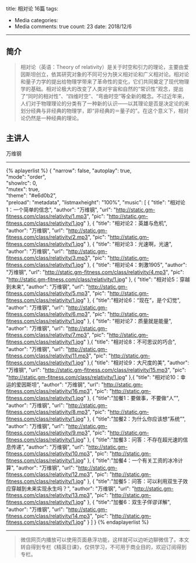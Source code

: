 title: 相对论 16篇
tags: 
  - Media
categories: 
  - Media
comments: true
count: 23
date: 2018/12/6
---
  ## 简介
> 相对论（英语：Theory of relativity）是关于时空和引力的理论，主要由爱因斯坦创立，依其研究对象的不同可分为狭义相对论和广义相对论。相对论和量子力学的提出给物理学带来了革命性的变化，它们共同奠定了现代物理学的基础。相对论极大的改变了人类对宇宙和自然的“常识性”观念，提出了“同时的相对性”、“四维时空”、“弯曲时空”等全新的概念。不过近年来，人们对于物理理论的分类有了一种新的认识——以其理论是否是决定论的来划分经典与非经典的物理学，即“非经典的＝量子的”。在这个意义下，相对论仍然是一种经典的理论。

## 主讲人 
万维钢


---

{% aplayerlist %}
{
    "narrow": false,
    "autoplay": true,  
    "mode": "order",    
    "showlrc": 0,               
    "mutex": true,                      
    "theme": "#e6d0b2",	            
    "preload": "metadata", 
    "listmaxheight": "100%",
    "music": [
        {
            "title": "相对论1：一个简单的信念",
            "author": "万维钢",
            "url": "http://static.gm-fitness.com/class/relativity/1.mp3",
            "pic": "http://static.gm-fitness.com/class/relativity/1.jpg"
        },
        {
            "title": "相对论2：英雄与危机",
            "author": "万维钢",
            "url": "http://static.gm-fitness.com/class/relativity/2.mp3",
            "pic": "http://static.gm-fitness.com/class/relativity/1.jpg"
        },
        {
            "title": "相对论3：光速啊，光速",
            "author": "万维钢",
            "url": "http://static.gm-fitness.com/class/relativity/3.mp3",
            "pic": "http://static.gm-fitness.com/class/relativity/1.jpg"
        },
        {
            "title": "相对论4：刺激1905",
            "author": "万维钢",
            "url": "http://static.gm-fitness.com/class/relativity/4.mp3",
            "pic": "http://static.gm-fitness.com/class/relativity/1.jpg"
        },
        {
            "title": "相对论5：穿越到未来",
            "author": "万维钢",
            "url": "http://static.gm-fitness.com/class/relativity/5.mp3",
            "pic": "http://static.gm-fitness.com/class/relativity/1.jpg"
        },
        {
            "title":"相对论6：“现在”，是个幻觉",
            "author": "万维钢",
            "url": "http://static.gm-fitness.com/class/relativity/6.mp3",
            "pic": "http://static.gm-fitness.com/class/relativity/1.jpg"
        },
        {
            "title": "相对论7：质量就是能量",
            "author": "万维钢",
            "url": "http://static.gm-fitness.com/class/relativity/7.mp3",
            "pic": "http://static.gm-fitness.com/class/relativity/1.jpg"
        },{
            "title": "相对论8：不可思议的巧合",
            "author": "万维钢",
            "url": "http://static.gm-fitness.com/class/relativity/11.mp3",
            "pic": "http://static.gm-fitness.com/class/relativity/1.jpg"
        },{
            "title": "相对论9：大尺度的美",
            "author": "万维钢",
            "url": "http://static.gm-fitness.com/class/relativity/15.mp3",
            "pic": "http://static.gm-fitness.com/class/relativity/1.jpg"
        },{
            "title": "相对论10：幸运的爱因斯坦",
            "author": "万维钢",
            "url": "http://static.gm-fitness.com/class/relativity/16.mp3",
            "pic": "http://static.gm-fitness.com/class/relativity/1.jpg"
        },
        {
            "title":"加餐1：要做事，不要做“人”",
            "author": "万维钢",
            "url": "http://static.gm-fitness.com/class/relativity/8.mp3",
            "pic": "http://static.gm-fitness.com/class/relativity/1.jpg"
        },
        {
            "title":"加餐2：为什么你应该想“系统”",
            "author": "万维钢",
            "url": "http://static.gm-fitness.com/class/relativity/9.mp3",
            "pic": "http://static.gm-fitness.com/class/relativity/1.jpg"
        },
        {
            "title":"加餐3：问答：不存在超光速的信息传递",
            "author": "万维钢",
            "url": "http://static.gm-fitness.com/class/relativity/10.mp3",
            "pic": "http://static.gm-fitness.com/class/relativity/1.jpg"
        },
        {
            "title":"加餐4：一个有关工资的冰冷计算",
            "author": "万维钢",
            "url": "http://static.gm-fitness.com/class/relativity/12.mp3",
            "pic": "http://static.gm-fitness.com/class/relativity/1.jpg"
        },
        {
            "title":"加餐5：问答：可以利用双生子效应穿越到未来实现永生吗？",
            "author": "万维钢",
            "url": "http://static.gm-fitness.com/class/relativity/13.mp3",
            "pic": "http://static.gm-fitness.com/class/relativity/1.jpg"
        },
        {
            "title":"加餐6：双生子佯谬详解",
            "author": "万维钢",
            "url": "http://static.gm-fitness.com/class/relativity/14.mp3",
            "pic": "http://static.gm-fitness.com/class/relativity/1.jpg"
        }
    ]
}
{% endaplayerlist %}


-----
> 微信网页内播放可以使用页面悬浮功能，这样就可以边听边聊微信了。本文转自得到专栏《精英日课》，仅供学习，不可用于商业目的，欢迎订阅得到专栏。